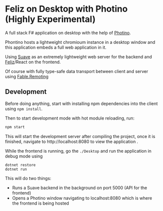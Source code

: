 # Feliz on Desktop with Photino (Highly Experimental)

A full stack F# application on desktop with the help of [Photino](https://github.com/tryphotino/photino.NET). 

Phontino hosts a lightweight chromioum instance in a desktop window and this application embeds a full web application in it. 

Using [Suave](https://github.com/SuaveIO/suave) as an extremely lightweight web server for the backend and [Feliz](https://github.com/Zaid-Ajaj/Feliz)/React on the frontend. 

Of course with fully type-safe data transport between client and server using [Fable.Remoting](https://github.com/Zaid-Ajaj/Fable.Remoting)


## Development

Before doing anything, start with installing npm dependencies into the client using `npm install`.

Then to start development mode with hot module reloading, run:
```bash
npm start
```
This will start the development server after compiling the project, once it is finished, navigate to http://localhost:8080 to view the application .

While the frontend is running, go the `./Desktop` and run the application in debug mode using
```
dotnet restore
dotnet run
```
This will do two things: 
 - Runs a Suave backend in the background on port 5000 (API for the frontend)
 - Opens a Photino window navigating to localhost:8080 which is where the frontend is being hosted